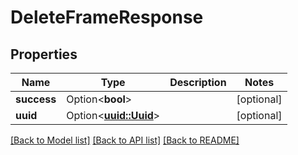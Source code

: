 # DeleteFrameResponse

## Properties

Name | Type | Description | Notes
------------ | ------------- | ------------- | -------------
**success** | Option<**bool**> |  | [optional]
**uuid** | Option<[**uuid::Uuid**](uuid::Uuid.md)> |  | [optional]

[[Back to Model list]](../README.md#documentation-for-models) [[Back to API list]](../README.md#documentation-for-api-endpoints) [[Back to README]](../README.md)


